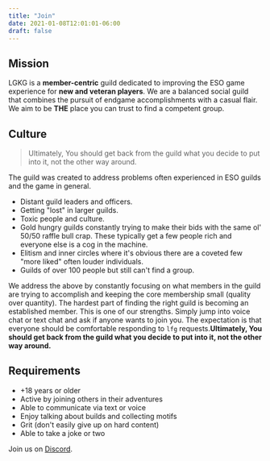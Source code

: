 ```yaml
---
title: "Join"
date: 2021-01-08T12:01:01-06:00
draft: false
---
```


## Mission

LGKG is a **member-centric** guild dedicated to improving the ESO game experience for **new and veteran players**. We are a balanced social guild that combines the pursuit of endgame accomplishments with a casual flair. We aim to be **THE** place you can trust to find a competent group.

## Culture

> Ultimately, You should get back from the guild what you decide to put into it, not the other way around.

The guild was created to address problems often experienced in ESO guilds and the game in general.

- Distant guild leaders and officers.
- Getting "lost" in larger guilds.
- Toxic people and culture.
- Gold hungry guilds constantly trying to make their bids with the same ol' 50/50 raffle bull crap. These typically get a few people rich and everyone else is a cog in the machine.
- Elitism and inner circles where it's obvious there are a coveted few "more liked" often louder individuals.
- Guilds of over 100 people but still can't find a group.

We address the above by constantly focusing on what members in the guild are trying to accomplish and keeping the core membership small (quality over quantity). The hardest part of finding the right guild is becoming an established member. This is one of our strengths. Simply jump into voice chat or text chat and ask if anyone wants to join you. The expectation is that everyone should be comfortable responding to `lfg` requests.**Ultimately, You should get back from the guild what you decide to put into it, not the other way around.**

## Requirements

- +18 years or older
- Active by joining others in their adventures
- Able to communicate via text or voice
- Enjoy talking about builds and collecting motifs
- Grit (don't easily give up on hard content)
- Able to take a joke or two

Join us on [Discord](https://discord.gg/SZbHYNKDKF).

